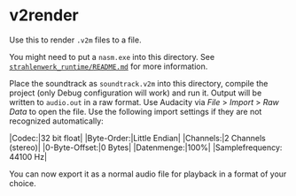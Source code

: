 # v2render
Use this to render `.v2m` files to a file.

You might need to put a `nasm.exe` into this directory. See [`strahlenwerk_runtime/README.md`](../../strahlenwerk_runtime/README.md) for more information.

Place the soundtrack as `soundtrack.v2m` into this directory, compile the project (only Debug configuration will work) and run it. Output will be written to `audio.out` in a raw format. Use Audacity via *File* > *Import* > *Raw Data* to open the file. Use the following import settings if they are not recognized automatically:

|Codec:|32 bit float|
|Byte-Order:|Little Endian|
|Channels:|2 Channels (stereo)|
|0-Byte-Offset:|0 Bytes|
|Datenmenge:|100%|
|Samplefrequency: 44100 Hz|

You can now export it as a normal audio file for playback in a format of your choice.
